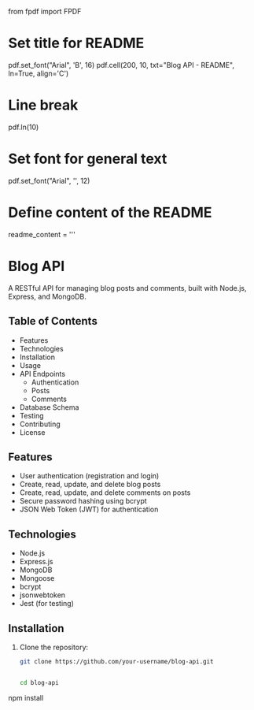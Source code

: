 from fpdf import FPDF





# Set title for README
pdf.set_font("Arial", 'B', 16)
pdf.cell(200, 10, txt="Blog API - README", ln=True, align='C')

# Line break
pdf.ln(10)

# Set font for general text
pdf.set_font("Arial", '', 12)

# Define content of the README
readme_content = '''
# Blog API

A RESTful API for managing blog posts and comments, built with Node.js, Express, and MongoDB.

## Table of Contents

- Features
- Technologies
- Installation
- Usage
- API Endpoints
  - Authentication
  - Posts
  - Comments
- Database Schema
- Testing
- Contributing
- License

## Features

- User authentication (registration and login)
- Create, read, update, and delete blog posts
- Create, read, update, and delete comments on posts
- Secure password hashing using bcrypt
- JSON Web Token (JWT) for authentication

## Technologies

- Node.js
- Express.js
- MongoDB
- Mongoose
- bcrypt
- jsonwebtoken
- Jest (for testing)

## Installation

1. Clone the repository:
   ```bash
   git clone https://github.com/your-username/blog-api.git


   cd blog-api
npm install
